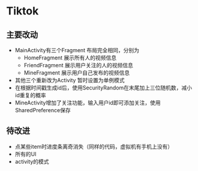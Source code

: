 # Tiktok

## 主要改动
- MainActivity有三个Fragment 布局完全相同，分别为
   - HomeFragment 展示所有人的视频信息
   - FriendFragment 展示用户关注的人的视频信息
   - MineFragment 展示用户自己发布的视频信息   
- 其他三个重新改为Activity 暂时设置为单例模式
- 在根据时间戳生成id后，使用SecurityRandom在末尾加上三位随机数，减小id重复的概率
- MineActivity增加了关注功能，输入用户id即可添加关注，使用SharedPreference保存


## 待改进
- 点某些item时进度条离奇消失（同样的代码，虚拟机有手机上没有）
- 所有的UI
- activity的模式

